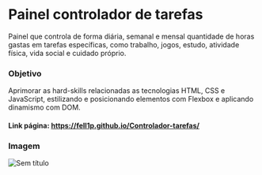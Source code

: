 # Painel controlador de tarefas

Painel que controla de forma diária, semanal e mensal quantidade de horas gastas em tarefas específicas, como trabalho, jogos, estudo, atividade física, vida social e cuidado próprio.

### Objetivo

Aprimorar as hard-skills relacionadas as tecnologias HTML, CSS e JavaScript, estilizando e posicionando elementos com Flexbox e aplicando dinamismo com DOM.

#### Link página: https://fell1p.github.io/Controlador-tarefas/

### Imagem

![Sem título](https://user-images.githubusercontent.com/99513670/193466391-dc97a45d-82d9-4014-a149-8816726de515.png)

